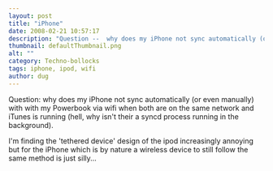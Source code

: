 ```yaml
---
layout: post
title: "iPhone"
date: 2008-02-21 10:57:17
description: "Question --  why does my iPhone not sync automatically (or even manually) with with my Powerbook via wifi when both are on the same network and iTunes is running (hell, why isn&#8217;t their a syncd process running in the background). I&#8217;m&#8230;"
thumbnail: defaultThumbnail.png
alt: ""
category: Techno-bollocks
tags: iphone, ipod, wifi
author: dug
---
```


<p>Question: why does my iPhone not sync automatically (or even manually) with with my Powerbook via wifi when both are on the same network and iTunes is running (hell, why isn't their a syncd process running in the background).</p>

<p>I'm finding the 'tethered device' design of the ipod increasingly annoying but for the iPhone which is by nature a wireless device to still follow the same method is just silly...</p>
